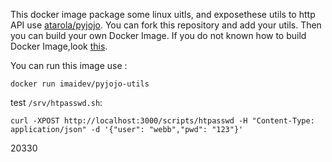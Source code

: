 
This docker image package some linux uitls, and exposethese utils to http API use [atarola/pyjojo](https://github.com/atarola/pyjojo). You can fork this repository and add your utils. Then you can build your own Docker Image. If you do not known how to build Docker Image,look [this](https://docs.docker.com/docker-hub/github/#automated-builds-from-github).

You can run this image use :
```
docker run imaidev/pyjojo-utils
```
test ```/srv/htpasswd.sh```:
```
curl -XPOST http://localhost:3000/scripts/htpasswd -H "Content-Type: application/json" -d '{"user": "webb","pwd": "123"}'
```
20330
